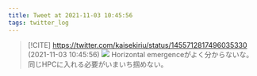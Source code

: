 ```yaml
---
title: Tweet at 2021-11-03 10:45:56
tags: twitter_log
---
```


> [!CITE] https://twitter.com/kaisekiriu/status/1455712817496035330 (2021-11-03 10:45:56)
> ![](https://twitter.com/kaisekiriu/status/1455712817496035330)
> Horizontal emergenceがよく分からないな。同じHPCに入れる必要がいまいち掴めない。
